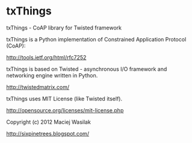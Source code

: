 txThings
========

txThings - CoAP library for Twisted framework

txThings is a Python implementation of Constrained
Application Protocol (CoAP):

http://tools.ietf.org/html/rfc7252


txThings is based on Twisted - asynchronous I/O
framework and networking engine written in Python.

http://twistedmatrix.com/


txThings uses MIT License (like Twisted itself).

http://opensource.org/licenses/mit-license.php

Copyright (c) 2012 Maciej Wasilak

http://sixpinetrees.blogspot.com/
